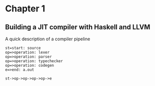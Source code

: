 # Chapter 1
## Building a JIT compiler with Haskell and LLVM

A quick description of a compiler pipeline 

 ```flow
 st=start: source
 op=>operation: lexer
 op=>operation: parser
 op=>operation: typechecker
 op=>operation: codegen
 e=>end: a.out

 st->op->op->op->op->e
```


